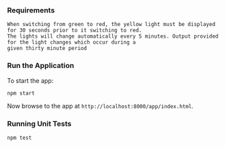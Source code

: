 ###  Requirements
```
When switching from green to red, the yellow light must be displayed for 30 seconds prior to it switching to red. 
The lights will change automatically every 5 minutes. Output provided for the light changes which occur during a 
given thirty minute period

```

### Run the Application

To start the app:
```
npm start
```

Now browse to the app at `http://localhost:8000/app/index.html`.

### Running Unit Tests
```
npm test
```







